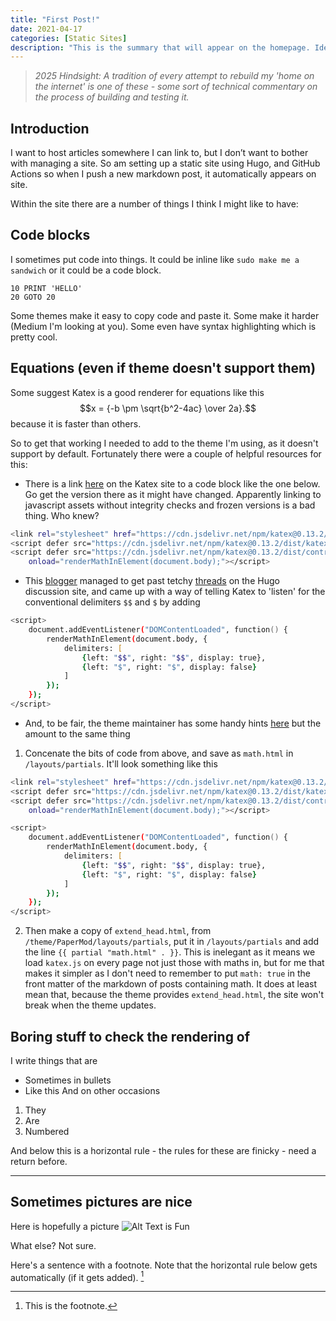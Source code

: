 ```yaml
---
title: "First Post!"
date: 2021-04-17
categories: [Static Sites]
description: "This is the summary that will appear on the homepage. Ideally I don't want to add a separate 'read more' link manually as the theme should do it. But it turns out Hugo wants a hint…"
---
```


> *2025 Hindsight: A tradition of every attempt to rebuild my 'home on the internet' is one of these - some sort of technical commentary on the process of building and testing it.* 

## Introduction
I want to host articles somewhere I can link to, but I don’t want to bother with managing a site. So am setting up a static site using Hugo, and GitHub Actions so when I push a new markdown post, it automatically appears on site. 

Within the site there are a number of things I think I might like to have:

## Code blocks
I sometimes put code into things. It could be inline like `sudo make me a sandwich` or it could be a code block.
```
10 PRINT 'HELLO'
20 GOTO 20
```
Some themes make it easy to copy code and paste it. Some make it harder (Medium I'm looking at you). Some even have syntax highlighting which is pretty cool. 

##  Equations (even if theme doesn't support them)
Some suggest Katex is a good renderer for equations like this $$x = {-b \pm \sqrt{b^2-4ac} \over 2a}.$$ because it is faster than others. 

So to get that working I needed to add to the theme I'm using, as it doesn't support by default. Fortunately there were a couple of helpful resources for this:

- There is a link [here](https://katex.org/docs/autorender.html) on the Katex site to a code block like the one below. Go get the version there as it might have changed. Apparently linking to javascript assets without integrity checks and frozen versions is a bad thing. Who knew? 

```zsh
<link rel="stylesheet" href="https://cdn.jsdelivr.net/npm/katex@0.13.2/dist/katex.min.css" integrity="sha384-Cqd8ihRLum0CCg8rz0hYKPoLZ3uw+gES2rXQXycqnL5pgVQIflxAUDS7ZSjITLb5" crossorigin="anonymous">
<script defer src="https://cdn.jsdelivr.net/npm/katex@0.13.2/dist/katex.min.js" integrity="sha384-1Or6BdeNQb0ezrmtGeqQHFpppNd7a/gw29xeiSikBbsb44xu3uAo8c7FwbF5jhbd" crossorigin="anonymous"></script>
<script defer src="https://cdn.jsdelivr.net/npm/katex@0.13.2/dist/contrib/auto-render.min.js" integrity="sha384-vZTG03m+2yp6N6BNi5iM4rW4oIwk5DfcNdFfxkk9ZWpDriOkXX8voJBFrAO7MpVl" crossorigin="anonymous"
    onload="renderMathInElement(document.body);"></script>
``` 
- This [blogger](https://kevcaz.github.io/notes/hugo/katex_and_goldmark/) managed to get past tetchy [threads](https://discourse.gohugo.io/t/use-goldmark-mathjax-extension/25721/12) on the Hugo discussion site, and came up with a way of telling Katex to 'listen' for the conventional delimiters `$$` and `$` by adding

```zsh
<script>
    document.addEventListener("DOMContentLoaded", function() {
        renderMathInElement(document.body, {
            delimiters: [
                {left: "$$", right: "$$", display: true},
                {left: "$", right: "$", display: false}
            ]
        });
    });
</script>
```

- And, to be fair, the theme maintainer has some handy hints [here](https://github.com/adityatelange/hugo-PaperMod/blob/exampleSite/content/posts/math-typesetting.md) but the amount to the same thing

1. Concenate the bits of code from above, and save as `math.html` in `/layouts/partials`. It'll look something like this
```zsh
<link rel="stylesheet" href="https://cdn.jsdelivr.net/npm/katex@0.13.2/dist/katex.min.css" integrity="sha384-Cqd8ihRLum0CCg8rz0hYKPoLZ3uw+gES2rXQXycqnL5pgVQIflxAUDS7ZSjITLb5" crossorigin="anonymous">
<script defer src="https://cdn.jsdelivr.net/npm/katex@0.13.2/dist/katex.min.js" integrity="sha384-1Or6BdeNQb0ezrmtGeqQHFpppNd7a/gw29xeiSikBbsb44xu3uAo8c7FwbF5jhbd" crossorigin="anonymous"></script>
<script defer src="https://cdn.jsdelivr.net/npm/katex@0.13.2/dist/contrib/auto-render.min.js" integrity="sha384-vZTG03m+2yp6N6BNi5iM4rW4oIwk5DfcNdFfxkk9ZWpDriOkXX8voJBFrAO7MpVl" crossorigin="anonymous"
    onload="renderMathInElement(document.body);"></script>

<script>
    document.addEventListener("DOMContentLoaded", function() {
        renderMathInElement(document.body, {
            delimiters: [
                {left: "$$", right: "$$", display: true},
                {left: "$", right: "$", display: false}
            ]
        });
    });
</script>
```
2. Then make a copy of `extend_head.html`, from `/theme/PaperMod/layouts/partials`, put it in `/layouts/partials`  and add the line `{{ partial "math.html" . }}`. This is inelegant as it means we load `katex.js` on every page not just those with maths in, but for me that makes it simpler as I don't need to remember to put `math: true` in the front matter of the markdown of posts containing math. It does at least mean that, because the theme provides `extend_head.html`, the site won't break when the  theme updates. 

## Boring stuff to check the rendering of
I write things that are
- Sometimes in bullets
- Like this
And on other occasions
1. They
2. Are
3. Numbered

And below this is a horizontal rule - the rules for these are finicky - need a return before. 

---
## Sometimes pictures are nice
Here is hopefully a picture
![Alt Text is Fun](https://upload.wikimedia.org/wikipedia/commons/d/d3/Turnip_2622027.jpg)

What else? Not sure. 

Here's a sentence with a footnote. Note that the horizontal rule below gets automatically (if it gets added). [^1]

[^1]: This is the footnote.

